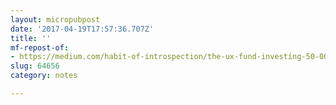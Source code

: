 ```yaml
---
layout: micropubpost
date: '2017-04-19T17:57:36.707Z'
title: ''
mf-repost-of:
- https://medium.com/habit-of-introspection/the-ux-fund-investing-50-000-in-10-companies-10-years-later-6fc65bd35e7a
slug: 64656
category: notes

---
```

